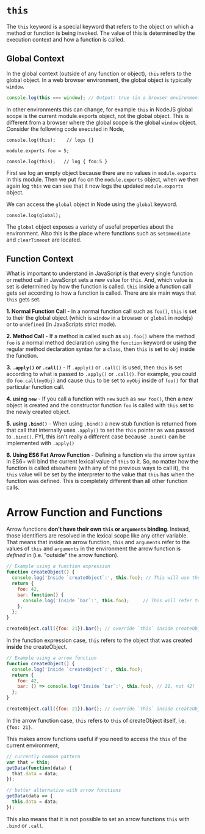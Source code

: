 # `this`

The `this` keyword is a special keyword that refers to the object on which a method or function is being invoked. The value of this is determined by the execution context and how a function is called.

## Global Context

In the global context (outside of any function or object), `this` refers to the global object. In a web browser environment, the global object is typically `window`.

```JavaScript
console.log(this === window); // Output: true (in a browser environment)
```

In other environments this can change, for example `this` in NodeJS global scope is the current module.exports object, not the global object. This is different from a browser where the global scope is the global `window` object. Consider the following code executed in Node,

```Node
console.log(this);    // logs {}

module.exports.foo = 5;

console.log(this);   // log { foo:5 }
```

First we log an empty object because there are no values in `module.exports` in this module. Then we put `foo` on the `module.exports` object, when we then again log `this` we can see that it now logs the updated `module.exports` object.

We can access the `global` object in Node using the `global` keyword.

```Node
console.log(global);
```

The `global` object exposes a variety of useful properties about the environment. Also this is the place where functions such as `setImmediate` and `clearTimeout` are located.

## Function Context
What is important to understand in JavaScript is that every single function or method call in JavaScript sets a new value for `this`. And, which value is set is determined by how the function is called. `this` inside a function call gets set according to how a function is called. There are six main ways that `this` gets set.

**1. Normal Function Call** - In a normal function call such as `foo()`, `this` is set to their the global object (which is `window` in a browser or `global` in nodejs) or to `undefined` (in JavaScripts strict mode).

**2. Method Call** - If a method is called such as `obj.foo()` where the method `foo` is a normal method declaration using the `function` keyword or using the regular method declaration syntax for a `class`, then `this` is set to `obj` inside the function.

**3. `.apply()` or `.call()`** - If `.apply()` or `.call()` is used, then `this` is set according to what is passed to `.apply()` or `.call()`. For example, you could do `foo.call(myObj)` and cause `this` to be set to `myObj` inside of `foo()` for that particular function call.

**4. using `new`** - If you call a function with `new` such as `new foo()`, then a new object is created and the constructor function `foo` is called with `this` set to the newly created object.

**5. using `.bind()`** - When using `.bind()` a new stub function is returned from that call that internally uses `.apply()` to set the `this` pointer as was passed to `.bind()`. FYI, this isn't really a different case because `.bind()` can be implemented with `.apply()`

**6. Using ES6 Fat Arrow Function** - Defining a function via the arrow syntax in ES6+ will bind the current lexical value of `this` to it. So, no matter how the function is called elsewhere (with any of the previous ways to call it), the `this` value will be set by the interpreter to the value that `this` has when the function was defined. This is completely different than all other function calls.

# Arrow Function and Functions

Arrow functions **don't have their own `this` or `arguments` binding**. Instead, those identifiers are resolved in the lexical scope like any other variable. That means that inside an arrow function, `this` and `arguments` refer to the values of `this` and `arguments` in the environment the arrow function is *defined* in (i.e. "outside" the arrow function).

```JavaScript
// Example using a function expression
function createObject() {
  console.log('Inside `createObject`:', this.foo); // This will use the provided 'foo', i.e. 21
  return {
    foo: 42,
    bar: function() {
      console.log('Inside `bar`:', this.foo);     // This will refer to the 'foo' inside the object, i.e. 42
    },
  };
}

createObject.call({foo: 21}).bar(); // override `this` inside createObject with the provided object.
```

In the function expression case, `this` refers to the object that was created **inside** the createObject.

```JavaScript
// Example using a arrow function
function createObject() {
  console.log('Inside `createObject`:', this.foo);
  return {
    foo: 42,
    bar: () => console.log('Inside `bar`:', this.foo), // 21, not 42!
  };
}

createObject.call({foo: 21}).bar(); // override `this` inside createObject
```

In the arrow function case, `this` refers to `this` of createObject itself, i.e. `{foo: 21}`.

This makes arrow functions useful if you need to access the `this` of the current environment,

```JavaScript
// currently common pattern
var that = this;
getData(function(data) {
  that.data = data;
});

// better alternative with arrow functions
getData(data => {
  this.data = data;
});
```

This also means that it is not possible to set an arrow functions `this` with `.bind` or `.call`.